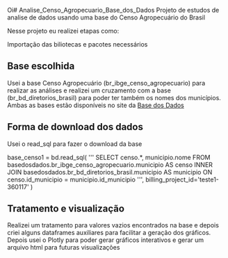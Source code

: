 Oi# Analise_Censo_Agropecuario_Base_dos_Dados
 Projeto de estudos de analise de dados usando uma base do Censo Agropecuário do Brasil

Nesse projeto eu realizei etapas como:

Importação das biliotecas e pacotes necessários

## Base escolhida

Usei a base Censo Agropecuário (br_ibge_censo_agropecuario) para realizar as análises e realizei um cruzamento com a base 
(br_bd_diretorios_brasil) para poder ter também os nomes dos municípios. Ambas as bases estão disponíveis no site da [Base dos Dados](https://basedosdados.org/dataset?order_by=score)

## Forma de download dos dados

Usei o read_sql para fazer o download da base

base_censo1 = bd.read_sql(
    '''
    SELECT censo.*, municipio.nome
        FROM basedosdados.br_ibge_censo_agropecuario.municipio AS censo 
        INNER JOIN basedosdados.br_bd_diretorios_brasil.municipio AS municipio
            ON censo.id_municipio = municipio.id_municipio
    ''',
    billing_project_id='teste1-360117'
)

## Tratamento e visualização

Realizei um tratamento para valores vazios encontrados na base e depois criei alguns dataframes auxiliares para facilitar a geração dos gráficos.
Depois usei o Plotly para poder gerar gráficos interativos e gerar um arquivo html para futuras visualizações


